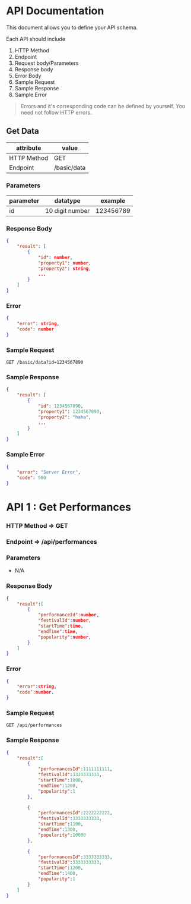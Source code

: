 # API Documentation

This document allows you to define your API schema.

Each API should include

1. HTTP Method
2. Endpoint
3. Request body/Parameters
4. Response body
5. Error Body
6. Sample Request
7. Sample Response
8. Sample Error

> Errors and it's corresponding code can be defined by yourself. You need not follow HTTP errors.

## Get Data

| attribute   | value       |
| ----------- | ----------- |
| HTTP Method | GET         |
| Endpoint    | /basic/data |

### Parameters

| parameter | datatype        | example   |
| --------- | --------------- | --------- |
| id        | 10 digit number | 123456789 |

### Response Body

```json
{
    "result": [
        {
            "id": number,
            "property1": number,
            "property2": string,
            ...
        }
    ]
}
```

### Error

```json
{
	"error": string,
	"code": number
}
```

### Sample Request

```http
GET /basic/data?id=1234567890
```

### Sample Response

```json
{
    "result": [
        {
            "id": 1234567890,
            "property1": 1234567890,
            "property2": "haha",
            ...
        }
    ]
}
```

### Sample Error

```json
{
	"error": "Server Error",
	"code": 500
}
```

# API 1 : Get Performances

### HTTP Method => GET
### Endpoint => /api/performances

### Parameters 
- N/A

### Response Body
```json
{
    "result":[
        {
            "performanceId":number,
            "festivalId":number,
            "startTime":time,
            "endTime":time,
            "popularity":number,
        }
    ]
}
```

### Error
```json
{
    "error":string,
    "code":number,
}
```

### Sample Request
```http
GET /api/performances
```

### Sample Response
```json
{
    "result":[
        {
            "performancesId":1111111111,
            "festivalId":3333333333,
            "startTime":1000,
            "endTime":1200,
            "popularity":1
        },

        {
            "performancesId":2222222222,
            "festivalId":3333333333,
            "startTime":1100,
            "endTime":1300,
            "popularity":10000
        },

        {
            "performancesId":3333333333,
            "festivalId":3333333333,
            "startTime":1200,
            "endTime":1400,
            "popularity":1
        }
    ]
}
```
